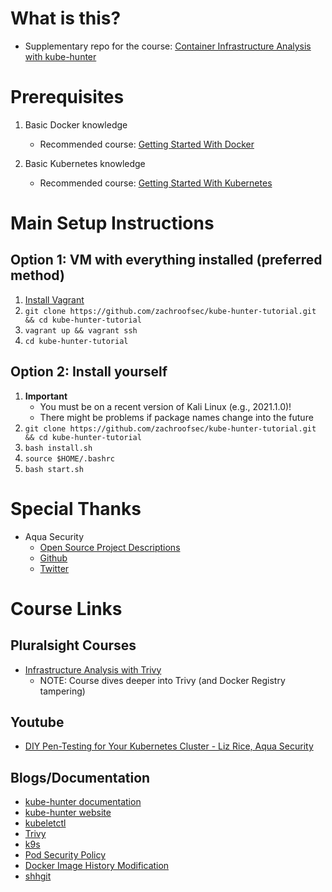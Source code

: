 # What is this?

+ Supplementary repo for the course: [Container Infrastructure Analysis with kube-hunter](https://app.pluralsight.com/library/courses/container-infrastructure-analysis-kube-hunter/)

# Prerequisites

1. Basic Docker knowledge
    + Recommended course: [Getting Started With Docker](https://app.pluralsight.com/library/courses/getting-started-docker)

2. Basic Kubernetes knowledge
    + Recommended course: [Getting Started With Kubernetes](https://app.pluralsight.com/library/courses/kubernetes-getting-started)

# Main Setup Instructions

## Option 1: VM with everything installed **(preferred method)**

1. [Install Vagrant](https://www.vagrantup.com/docs/installation)
2. `git clone https://github.com/zachroofsec/kube-hunter-tutorial.git && cd kube-hunter-tutorial`
3. `vagrant up && vagrant ssh`
4. `cd kube-hunter-tutorial`

## Option 2: Install yourself

1. **Important**
    + You must be on a recent version of Kali Linux (e.g., 2021.1.0)!
    + There might be problems if package names change into the future
2. `git clone https://github.com/zachroofsec/kube-hunter-tutorial.git && cd kube-hunter-tutorial`
3. `bash install.sh`
4. `source $HOME/.bashrc`
5. `bash start.sh`

# Special Thanks

+ Aqua Security
    + [Open Source Project Descriptions](https://www.aquasec.com/products/open-source-projects/)
    + [Github](https://github.com/aquasecurity)
    + [Twitter](https://twitter.com/AquaSecTeam)

# Course Links

## Pluralsight Courses

+ [Infrastructure Analysis with Trivy](https://app.pluralsight.com/library/courses/container-infrastructure-analysis-trivy/)
    + NOTE: Course dives deeper into Trivy (and Docker Registry tampering)

## Youtube

+ [DIY Pen-Testing for Your Kubernetes Cluster - Liz Rice, Aqua Security](https://www.youtube.com/watch?v=fVqCAUJiIn0)

## Blogs/Documentation

+ [kube-hunter documentation](https://github.com/aquasecurity/kube-hunter)
+ [kube-hunter website](https://kube-hunter.aquasec.com/)
+ [kubeletctl](https://github.com/cyberark/kubeletctl)
+ [Trivy](https://github.com/aquasecurity/trivy)
+ [k9s](https://k9scli.io/)
+ [Pod Security Policy](https://kubernetes.io/docs/concepts/policy/pod-security-policy/)
+ [Docker Image History Modification](https://www.justinsteven.com/posts/2021/02/14/docker-image-history-modification)
+ [shhgit](https://github.com/eth0izzle/shhgit)


